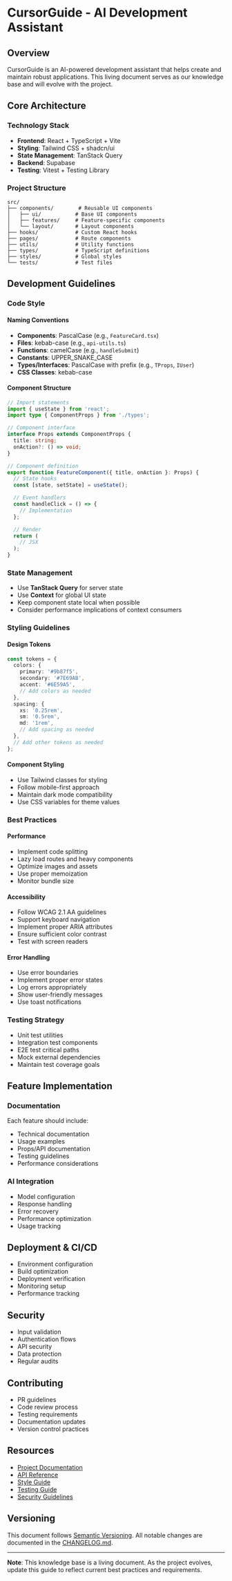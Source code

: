 # CursorGuide - AI Development Assistant

## Overview
CursorGuide is an AI-powered development assistant that helps create and maintain robust applications. This living document serves as our knowledge base and will evolve with the project.

## Core Architecture

### Technology Stack
- **Frontend**: React + TypeScript + Vite
- **Styling**: Tailwind CSS + shadcn/ui
- **State Management**: TanStack Query
- **Backend**: Supabase
- **Testing**: Vitest + Testing Library

### Project Structure
```
src/
├── components/        # Reusable UI components
│   ├── ui/           # Base UI components
│   ├── features/     # Feature-specific components
│   └── layout/       # Layout components
├── hooks/            # Custom React hooks
├── pages/            # Route components
├── utils/            # Utility functions
├── types/            # TypeScript definitions
├── styles/           # Global styles
└── tests/            # Test files
```

## Development Guidelines

### Code Style

#### Naming Conventions
- **Components**: PascalCase (e.g., `FeatureCard.tsx`)
- **Files**: kebab-case (e.g., `api-utils.ts`)
- **Functions**: camelCase (e.g., `handleSubmit`)
- **Constants**: UPPER_SNAKE_CASE
- **Types/Interfaces**: PascalCase with prefix (e.g., `TProps`, `IUser`)
- **CSS Classes**: kebab-case

#### Component Structure
```typescript
// Import statements
import { useState } from 'react';
import type { ComponentProps } from './types';

// Component interface
interface Props extends ComponentProps {
  title: string;
  onAction?: () => void;
}

// Component definition
export function FeatureComponent({ title, onAction }: Props) {
  // State hooks
  const [state, setState] = useState();

  // Event handlers
  const handleClick = () => {
    // Implementation
  };

  // Render
  return (
    // JSX
  );
}
```

### State Management
- Use **TanStack Query** for server state
- Use **Context** for global UI state
- Keep component state local when possible
- Consider performance implications of context consumers

### Styling Guidelines

#### Design Tokens
```typescript
const tokens = {
  colors: {
    primary: '#9b87f5',
    secondary: '#7E69AB',
    accent: '#6E59A5',
    // Add colors as needed
  },
  spacing: {
    xs: '0.25rem',
    sm: '0.5rem',
    md: '1rem',
    // Add spacing as needed
  },
  // Add other tokens as needed
};
```

#### Component Styling
- Use Tailwind classes for styling
- Follow mobile-first approach
- Maintain dark mode compatibility
- Use CSS variables for theme values

### Best Practices

#### Performance
- Implement code splitting
- Lazy load routes and heavy components
- Optimize images and assets
- Use proper memoization
- Monitor bundle size

#### Accessibility
- Follow WCAG 2.1 AA guidelines
- Support keyboard navigation
- Implement proper ARIA attributes
- Ensure sufficient color contrast
- Test with screen readers

#### Error Handling
- Use error boundaries
- Implement proper error states
- Log errors appropriately
- Show user-friendly messages
- Use toast notifications

### Testing Strategy
- Unit test utilities
- Integration test components
- E2E test critical paths
- Mock external dependencies
- Maintain test coverage goals

## Feature Implementation

### Documentation
Each feature should include:
- Technical documentation
- Usage examples
- Props/API documentation
- Testing guidelines
- Performance considerations

### AI Integration
- Model configuration
- Response handling
- Error recovery
- Performance optimization
- Usage tracking

## Deployment & CI/CD
- Environment configuration
- Build optimization
- Deployment verification
- Monitoring setup
- Performance tracking

## Security
- Input validation
- Authentication flows
- API security
- Data protection
- Regular audits

## Contributing
- PR guidelines
- Code review process
- Testing requirements
- Documentation updates
- Version control practices

## Resources
- [Project Documentation](docs/)
- [API Reference](api/)
- [Style Guide](style-guide/)
- [Testing Guide](testing/)
- [Security Guidelines](security/)

## Versioning
This document follows [Semantic Versioning](https://semver.org/). All notable changes are documented in the [CHANGELOG.md](CHANGELOG.md).

---

**Note**: This knowledge base is a living document. As the project evolves, update this guide to reflect current best practices and requirements.